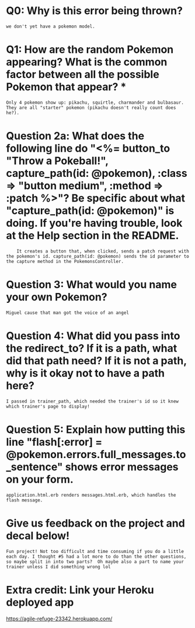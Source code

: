 # Q0: Why is this error being thrown?
	we don't yet have a pokemon model.
# Q1: How are the random Pokemon appearing? What is the common factor between all the possible Pokemon that appear? *
	Only 4 pokemon show up: pikachu, squirtle, charmander and bulbasaur. They are all "starter" pokemon (pikachu doesn't really count does he?).
# Question 2a: What does the following line do "<%= button_to "Throw a Pokeball!", capture_path(id: @pokemon), :class => "button medium", :method => :patch %>"? Be specific about what "capture_path(id: @pokemon)" is doing. If you're having trouble, look at the Help section in the README.
		It creates a button that, when clicked, sends a patch request with the pokemon's id. capture_path(id: @pokemon) sends the id parameter to the capture method in the PokemonsController.
# Question 3: What would you name your own Pokemon?
	Miguel cause that man got the voice of an angel
# Question 4: What did you pass into the redirect_to? If it is a path, what did that path need? If it is not a path, why is it okay not to have a path here?
	I passed in trainer_path, which needed the trainer's id so it knew which trainer's page to display!
# Question 5: Explain how putting this line "flash[:error] = @pokemon.errors.full_messages.to_sentence" shows error messages on your form.
	application.html.erb renders messages.html.erb, which handles the flash message. 
# Give us feedback on the project and decal below!
	Fun project! Not too difficult and time consuming if you do a little each day. I thought #5 had a lot more to do than the other questions, so maybe split in into two parts?  Oh maybe also a part to name your trainer unless I did something wrong lol 
# Extra credit: Link your Heroku deployed app
https://agile-refuge-23342.herokuapp.com/
